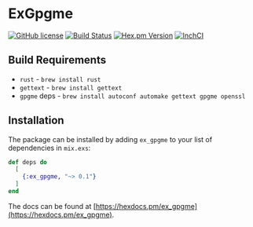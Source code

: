 # ExGpgme

[![GitHub license](https://img.shields.io/badge/license-MIT-blue.svg)](https://raw.githubusercontent.com/jshmrtn/ex-gpgme/master/LICENSE)
[![Build Status](https://travis-ci.org/jshmrtn/ex-gpgme.svg?branch=master)](https://travis-ci.org/jshmrtn/ex-gpgme)
[![Hex.pm Version](https://img.shields.io/hexpm/v/ex_gpgme.svg?style=flat)](https://hex.pm/packages/ex_gpgme)
[![InchCI](https://inch-ci.org/github/jshmrtn/ex-gpgme.svg?branch=master)](https://inch-ci.org/github/jshmrtn/ex-gpgme)

## Build Requirements

* `rust` - `brew install rust`
* `gettext` - `brew install gettext`
* `gpgme` deps - `brew install autoconf automake gettext gpgme openssl`

## Installation

The package can be installed by adding `ex_gpgme` to your list of dependencies in `mix.exs`:

```elixir
def deps do
  [
    {:ex_gpgme, "~> 0.1"}
  ]
end
```
The docs can be found at [https://hexdocs.pm/ex_gpgme](https://hexdocs.pm/ex_gpgme).
